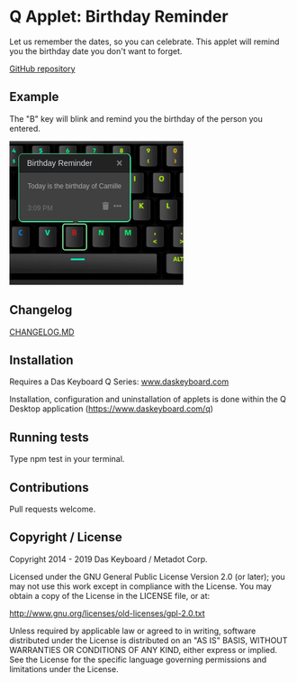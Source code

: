 # Q Applet: Birthday Reminder

Let us remember the dates, so you can celebrate.
This applet will remind you the birthday date you don't want to forget.

[GitHub repository](https://github.com/daskeyboard/daskeyboard-applet--birthday-reminder)

## Example

The "B" key will blink and remind you the birthday of the person you entered.

![Birthday Reminder on a Das Keybaord Q](assets/image.png "Birthday Reminder result")

## Changelog

[CHANGELOG.MD](CHANGELOG.md)

## Installation

Requires a Das Keyboard Q Series: www.daskeyboard.com

Installation, configuration and uninstallation of applets is done within
the Q Desktop application (https://www.daskeyboard.com/q)

## Running tests

Type npm test in your terminal.

## Contributions

Pull requests welcome.

## Copyright / License

Copyright 2014 - 2019 Das Keyboard / Metadot Corp.

Licensed under the GNU General Public License Version 2.0 (or later);
you may not use this work except in compliance with the License.
You may obtain a copy of the License in the LICENSE file, or at:

   http://www.gnu.org/licenses/old-licenses/gpl-2.0.txt

Unless required by applicable law or agreed to in writing, software
distributed under the License is distributed on an "AS IS" BASIS,
WITHOUT WARRANTIES OR CONDITIONS OF ANY KIND, either express or implied.
See the License for the specific language governing permissions and
limitations under the License.